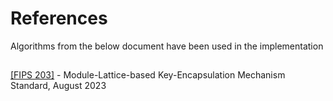 # References

Algorithms from the below document have been used in the implementation

## 

[[FIPS 203]](https://nvlpubs.nist.gov/nistpubs/FIPS/NIST.FIPS.203.ipd.pdf) - Module-Lattice-based Key-Encapsulation Mechanism Standard, August 2023
